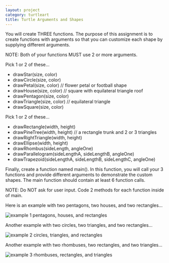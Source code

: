 ```yaml
---
layout: project
category: turtleart
title: Turtle Arguments and Shapes
---
```


You will create THREE functions. The purpose of this assignment is to create functions with arguments so that you can customize each shape by supplying different arguments.

NOTE: Both of your functions MUST use 2 or more arguments.

Pick 1 or 2 of these...

  - drawStar(size, color)
  - drawCircle(size, color)
  - drawPetal(size, color) // flower petal or football shape
  - drawHouse(size, color) // square with equilateral triangle roof
  - drawPentagon(size, color)
  - drawTriangle(size, color) // equilateral triangle
  - drawSquare(size, color)

Pick 1 or 2 of these...

  - drawRectangle(width, height)
  - drawPineTree(width, height) // a rectangle trunk and 2 or 3 triangles
  - drawRightTriangle(width, height)
  - drawEllipse(width, height)
  - drawRhombus(sideLength, angleOne)
  - drawParallelogram(sideLengthA, sideLengthB, angleOne)
  - drawTrapezoid(sideLengthA, sideLengthB, sideLengthC, angleOne)

Finally, create a function named main(). In this function, you will call your 3 functions and provide different arguments to demonstrate the custom shapes. The main function should contain at least 6 function calls.

NOTE: Do NOT ask for user input. Code 2 methods for each function inside of main.

Here is an example with two pentagons, two houses, and two rectangles...

![example 1 pentagons, houses, and rectangles](/apcsp/turtleart/trtArguments1.png)

Another example with two circles, two triangles, and two rectangles...

![example 2 circles, triangles, and rectangles](/apcsp/turtleart/trtArguments2.png)

Another example with two rhombuses, two rectangles, and two triangles...

![example 3 rhombuses, rectangles, and triangles](/apcsp/turtleart/trtArguments3.png)

